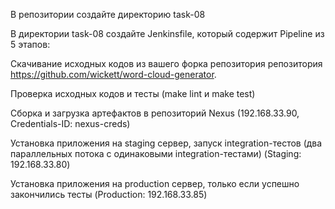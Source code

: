 В репозитории создайте директорию task-08

В директории task-08 создайте Jenkinsfile, который содержит Pipeline из 5 этапов:

Скачивание исходных кодов из вашего форка репозитория репозитория https://github.com/wickett/word-cloud-generator.

Проверка исходных кодов и тесты (make lint и make test)

Сборка и загрузка артефактов в репозиторий Nexus (192.168.33.90, Credentials-ID: nexus-creds)

Установка приложения на staging сервер, запуск integration-тестов (два параллельных потока с одинаковыми integration-тестами) (Staging: 192.168.33.80)

Установка приложения на production сервер, только если успешно закончились тесты (Production: 192.168.33.85)
